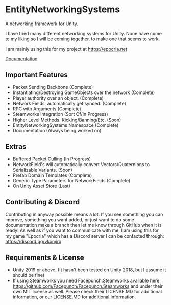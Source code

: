 # EntityNetworkingSystems
 A networking framework for Unity.


I have tried many different networking systems for Unity. None have come to my liking so I will be coming together, to make one that seems to work.

I am mainly using this for my project at https://epocria.net

[Documentation](https://github.com/AncientEntity/EntityNetworkingSystems/wiki)

## Important Features
- Packet Sending Backbone (Complete)
- Instantiating/Destroying GameObjects over the network (Complete)
- Player authority over an object. (Complete)
- Network Fields, automatically get synced. (Complete)
- RPC with Arguments (Complete)
- Steamworks Integration (Sort Of/In Progress)
- Higher Level Methods. Kicking/Banning/Etc. (Soon)
- EntityNetworkingSystems Namespace (Complete)
- Documentation (Always being worked on)

## Extras
- Buffered Packet Culling (In Progress)
- NetworkField's will automatically convert Vectors/Quaternions to Serializable Variants. (Soon)
- Prefab Domain Templates (Complete)
- Generic Type Parameters for NetworkFields (Complete)
- On Unity Asset Store (Last)

## Contributing & Discord
Contributing in anyway possible means a lot. If you see something you can improve, something you want added, or just want to do some documentation make a branch then let me know through GitHub when it is ready! As well as if you want to communicate with me, I am using this for my game "Epocria" which has a Discord server I can be contacted through: https://discord.gg/vkxmjrx

## Requirements & License
- Unity 2019 or above. (It hasn't been tested on Unity 2018, but I assume it should be fine)
- If using Steamworks you need Facepunch.Steamworks avaliable here: https://github.com/Facepunch/Facepunch.Steamworks and under their own MIT license as well. Please check their LICENSE.MD for additional information, or our LICENSE.MD for additional information.
